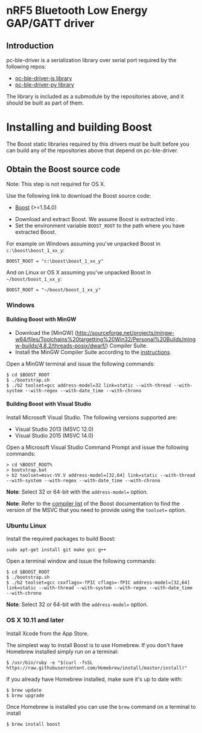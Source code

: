 # nRF5 Bluetooth Low Energy GAP/GATT driver

## Introduction
pc-ble-driver is a serialization library over serial port required by the following repos:

* [pc-ble-driver-js  library](https://github.com/NordicSemiconductor/pc-ble-driver-js)
* [pc-ble-driver-py  library](https://github.com/NordicSemiconductor/pc-ble-driver-py)

The library is included as a submodule by the repositories above, and it should be built as part of them.

# Installing and building Boost

The Boost static libraries required by this drivers must be built before you can build any of the
repositories above that depend on pc-ble-driver.

## Obtain the Boost source code

Note: This step is not required for OS X.

Use the following link to download the Boost source code:

* [Boost](http://www.boost.org/users/download) (>=1.54.0)

- Download and extract Boost. We assume Boost is extracted into .
- Set the environment variable `BOOST_ROOT` to the path where you have extracted Boost.

For example on Windows assuming you've unpacked Boost in `c:\boost\boost_1_xx_y`:

    BOOST_ROOT = "c:\boost\boost_1_xx_y"

And on Linux or OS X assuming you've unpacked Boost in `~/boost/boost_1_xx_y`:

    BOOST_ROOT = "~/boost/boost_1_xx_y"

### Windows 

#### Building Boost with MinGW

- Download the [MinGW] (http://sourceforge.net/projects/mingw-w64/files/Toolchains%20targetting%20Win32/Personal%20Builds/mingw-builds/4.8.2/threads-posix/dwarf/) Compiler Suite.
- Install the MinGW Compiler Suite according to the [instructions](http://www.mingw.org/wiki/InstallationHOWTOforMinGW).

Open a MinGW terminal and issue the following commands:

    $ cd $BOOST_ROOT
    $ ./bootstrap.sh
    $ ./b2 toolset=gcc address-model=32 link=static --with-thread --with-system --with-regex --with-date_time --with-chrono

#### Building Boost with Visual Studio

Install Microsoft Visual Studio. The following versions supported are:

* Visual Studio 2013 (MSVC 12.0)
* Visual Studio 2015 (MSVC 14.0)

Open a Microsoft Visual Studio Command Prompt and issue the following commands:

    > cd %BOOST_ROOT%
    > bootstrap.bat
    > b2 toolset=msvc-VV.V address-model=[32,64] link=static --with-thread --with-system --with-regex --with-date_time --with-chrono

**Note**: Select 32 or 64-bit with the `address-model=` option.

**Note**: Refer to the [compiler list](http://www.boost.org/build/doc/html/bbv2/reference/tools.html#bbv2.reference.tools.compilers) of the Boost documentation 
to find the version of the MSVC that you need to provide using the `toolset=` option.

### Ubuntu Linux

Install the required packages to build Boost:

    sudo apt-get install git make gcc g++

Open a terminal window and issue the following commands:

    $ cd $BOOST_ROOT
    $ ./bootstrap.sh
    $ ./b2 toolset=gcc cxxflags=-fPIC cflags=-fPIC address-model=[32,64] link=static --with-thread --with-system --with-regex --with-date_time --with-chrono

**Note**: Select 32 or 64-bit with the `address-model=` option.

### OS X 10.11 and later

Install Xcode from the App Store.

The simplest way to install Boost is to use Homebrew. If you don't have Homebrew installed simply run on a terminal:

    $ /usr/bin/ruby -e "$(curl -fsSL https://raw.githubusercontent.com/Homebrew/install/master/install)"

If you already have Homebrew installed, make sure it's up to date with:
  
    $ brew update
    $ brew upgrade

Once Homebrew is installed you can use the `brew` command on a terminal to install

    $ brew install boost

